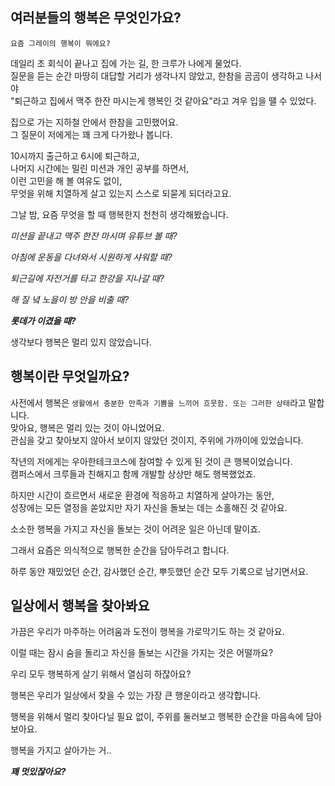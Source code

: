 ## 여러분들의 행복은 무엇인가요?
`요즘 그레이의 행복이 뭐에요?`

데일리 조 회식이 끝나고 집에 가는 길, 한 크루가 나에게 물었다. <br>
질문을 듣는 순간 마땅히 대답할 거리가 생각나지 않았고, 한참을 곰곰이 생각하고 나서야 <br>
"퇴근하고 집에서 맥주 한잔 마시는게 행복인 것 같아요"라고 겨우 입을 땔 수 있었다.

집으로 가는 지하철 안에서 한참을 고민했어요.<br>
그 질문이 저에게는 꽤 크게 다가왔나 봅니다.

10시까지 출근하고 6시에 퇴근하고, <br>
나머지 시간에는 밀린 미션과 개인 공부를 하면서, <br>
이런 고민을 해 볼 여유도 없이, <br>
무엇을 위해 치열하게 살고 있는지 스스로 되묻게 되더라고요.

그날 밤, 요즘 무엇을 할 때 행복한지 천천히 생각해봤습니다.

_미션을 끝내고 맥주 한잔 마시며 유튜브 볼 때?_ <br>

_아침에 운동을 다녀와서 시원하게 샤워할 때?_ <br>

_퇴근길에 자전거를 타고 한강을 지나갈 때?_ <br>

_해 질 녘 노을이 방 안을 비출 때?_ <br>

_**롯데가 이겼을 때?**_ <br>

생각보다 행복은 멀리 있지 않았습니다.

## 행복이란 무엇일까요?

사전에서 행복은 `생활에서 충분한 만족과 기쁨을 느끼어 흐뭇함. 또는 그러한 상태`라고 말합니다. <br>
맞아요, 행복은 멀리 있는 것이 아니었어요. <br>
관심을 갖고 찾아보지 않아서 보이지 않았던 것이지, 주위에 가까이에 있었습니다.

작년의 저에게는 우아한테크코스에 참여할 수 있게 된 것이 큰 행복이었습니다. <br>
캠퍼스에서 크루들과 친해지고 함께 개발할 상상만 해도 행복했었죠.

하지만 시간이 흐르면서 새로운 환경에 적응하고 치열하게 살아가는 동안, <br>
성장에는 모든 열정을 쏟았지만 자기 자신을 돌보는 데는 소홀해진 것 같아요.

소소한 행복을 가지고 자신을 돌보는 것이 어려운 일은 아닌데 말이죠.

그래서 요즘은 의식적으로 행복한 순간을 담아두려고 합니다.

하루 동안 재밌었던 순간, 감사했던 순간, 뿌듯했던 순간 모두 기록으로 남기면서요. 

## 일상에서 행복을 찾아봐요

가끔은 우리가 마주하는 어려움과 도전이 행복을 가로막기도 하는 것 같아요.

이럴 때는 잠시 숨을 돌리고 자신을 돌보는 시간을 가지는 것은 어떨까요?

우리 모두 행복하게 살기 위해서 열심히 하잖아요?

행복은 우리가 일상에서 찾을 수 있는 가장 큰 행운이라고 생각합니다.

행복을 위해서 멀리 찾아다닐 필요 없이, 주위를 둘러보고 행복한 순간을 마음속에 담아보아요.

행복을 가지고 살아가는 거.. 

**_꽤 멋있잖아요?_**
